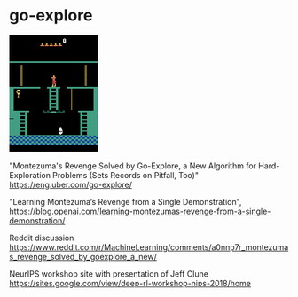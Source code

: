 # go-explore

![](test.gif)


"Montezuma's Revenge Solved by Go-Explore, a New Algorithm for Hard-Exploration Problems (Sets Records on Pitfall, Too)"
https://eng.uber.com/go-explore/

"Learning Montezuma’s Revenge from a Single Demonstration",
https://blog.openai.com/learning-montezumas-revenge-from-a-single-demonstration/

Reddit discussion
https://www.reddit.com/r/MachineLearning/comments/a0nnp7r_montezumas_revenge_solved_by_goexplore_a_new/

NeurIPS workshop site with presentation of Jeff Clune
https://sites.google.com/view/deep-rl-workshop-nips-2018/home
